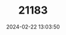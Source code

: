 ---
title: "21183"
category: "Syconycteris hobbit"
draft: false
date: 2024-02-22 13:03:50
languages:
  English: ["Moss-forest Blossom Bat"]
---